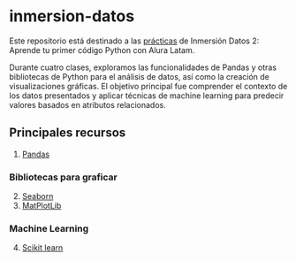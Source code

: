 # inmersion-datos
Este repositorio está destinado a las [prácticas](INMERSION_DATOS.ipynb) de Inmersión Datos 2: Aprende tu primer código Python con Alura Latam.

Durante cuatro clases, exploramos las funcionalidades de Pandas y otras bibliotecas de Python para el análisis de datos, así como la creación de visualizaciones gráficas. El objetivo principal fue comprender el contexto de los datos presentados y aplicar técnicas de machine learning para predecir valores basados en atributos relacionados.

## Principales recursos
1. [Pandas](https://pandas.pydata.org/)
### Bibliotecas para graficar
2. [Seaborn](https://seaborn.pydata.org/)
3. [MatPlotLib](https://matplotlib.org/)
### Machine Learning
4. [Scikit learn](https://scikit-learn.org/stable/)
